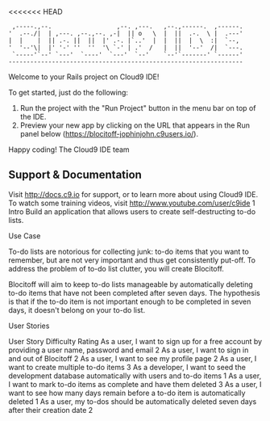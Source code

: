 <<<<<<< HEAD

     ,-----.,--.                  ,--. ,---.   ,--.,------.  ,------.
    '  .--./|  | ,---. ,--.,--. ,-|  || o   \  |  ||  .-.  \ |  .---'
    |  |    |  || .-. ||  ||  |' .-. |`..'  |  |  ||  |  \  :|  `--, 
    '  '--'\|  |' '-' ''  ''  '\ `-' | .'  /   |  ||  '--'  /|  `---.
     `-----'`--' `---'  `----'  `---'  `--'    `--'`-------' `------'
    ----------------------------------------------------------------- 


Welcome to your Rails project on Cloud9 IDE!

To get started, just do the following:

1. Run the project with the "Run Project" button in the menu bar on top of the IDE.
2. Preview your new app by clicking on the URL that appears in the Run panel below (https://blocitoff-jophinjohn.c9users.io/).

Happy coding!
The Cloud9 IDE team


## Support & Documentation

Visit http://docs.c9.io for support, or to learn more about using Cloud9 IDE. 
To watch some training videos, visit http://www.youtube.com/user/c9ide
1 Intro
Build an application that allows users to create self-destructing to-do lists.

Use Case

To-do lists are notorious for collecting junk: to-do items that you want to remember, but are not very important and thus get consistently put-off. To address the problem of to-do list clutter, you will create Blocitoff.

Blocitoff will aim to keep to-do lists manageable by automatically deleting to-do items that have not been completed after seven days. The hypothesis is that if the to-do item is not important enough to be completed in seven days, it doesn't belong on your to-do list.

User Stories

User Story	Difficulty Rating
As a user, I want to sign up for a free account by providing a user name, password and email	2
As a user, I want to sign in and out of Blocitoff	2
As a user, I want to see my profile page	2
As a user, I want to create multiple to-do items	3
As a developer, I want to seed the development database automatically with users and to-do items	1
As a user, I want to mark to-do items as complete and have them deleted	3
As a user, I want to see how many days remain before a to-do item is automatically deleted	1
As a user, my to-dos should be automatically deleted seven days after their creation date	2